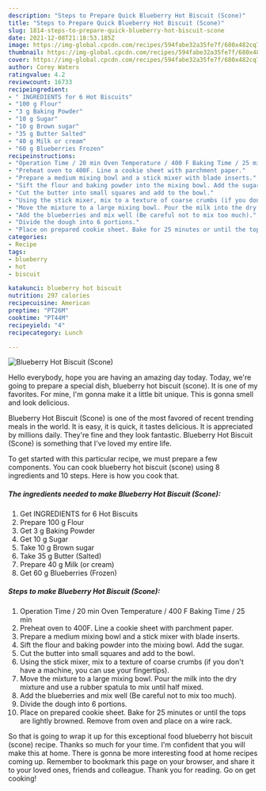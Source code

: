 ```yaml
---
description: "Steps to Prepare Quick Blueberry Hot Biscuit (Scone)"
title: "Steps to Prepare Quick Blueberry Hot Biscuit (Scone)"
slug: 1814-steps-to-prepare-quick-blueberry-hot-biscuit-scone
date: 2021-12-08T21:18:53.185Z
image: https://img-global.cpcdn.com/recipes/594fabe32a35fe7f/680x482cq70/blueberry-hot-biscuit-scone-recipe-main-photo.jpg
thumbnail: https://img-global.cpcdn.com/recipes/594fabe32a35fe7f/680x482cq70/blueberry-hot-biscuit-scone-recipe-main-photo.jpg
cover: https://img-global.cpcdn.com/recipes/594fabe32a35fe7f/680x482cq70/blueberry-hot-biscuit-scone-recipe-main-photo.jpg
author: Corey Waters
ratingvalue: 4.2
reviewcount: 16733
recipeingredient:
- " INGREDIENTS for 6 Hot Biscuits"
- "100 g Flour"
- "3 g Baking Powder"
- "10 g Sugar"
- "10 g Brown sugar"
- "35 g Butter Salted"
- "40 g Milk or cream"
- "60 g Blueberries Frozen"
recipeinstructions:
- "Operation Time / 20 min Oven Temperature / 400 F Baking Time / 25 min"
- "Preheat oven to 400F. Line a cookie sheet with parchment paper."
- "Prepare a medium mixing bowl and a stick mixer with blade inserts."
- "Sift the flour and baking powder into the mixing bowl. Add the sugar."
- "Cut the butter into small squares and add to the bowl."
- "Using the stick mixer, mix to a texture of coarse crumbs (if you don&#39;t have a machine, you can use your fingertips)."
- "Move the mixture to a large mixing bowl. Pour the milk into the dry mixture and use a rubber spatula to mix until half mixed."
- "Add the blueberries and mix well (Be careful not to mix too much)."
- "Divide the dough into 6 portions."
- "Place on prepared cookie sheet. Bake for 25 minutes or until the tops are lightly browned. Remove from oven and place on a wire rack."
categories:
- Recipe
tags:
- blueberry
- hot
- biscuit

katakunci: blueberry hot biscuit 
nutrition: 297 calories
recipecuisine: American
preptime: "PT26M"
cooktime: "PT44M"
recipeyield: "4"
recipecategory: Lunch

---
```



![Blueberry Hot Biscuit (Scone)](https://img-global.cpcdn.com/recipes/594fabe32a35fe7f/680x482cq70/blueberry-hot-biscuit-scone-recipe-main-photo.jpg)

Hello everybody, hope you are having an amazing day today. Today, we're going to prepare a special dish, blueberry hot biscuit (scone). It is one of my favorites. For mine, I'm gonna make it a little bit unique. This is gonna smell and look delicious.



Blueberry Hot Biscuit (Scone) is one of the most favored of recent trending meals in the world. It is easy, it is quick, it tastes delicious. It is appreciated by millions daily. They're fine and they look fantastic. Blueberry Hot Biscuit (Scone) is something that I've loved my entire life.


To get started with this particular recipe, we must prepare a few components. You can cook blueberry hot biscuit (scone) using 8 ingredients and 10 steps. Here is how you cook that.

<!--inarticleads1-->

##### The ingredients needed to make Blueberry Hot Biscuit (Scone):

1. Get  INGREDIENTS for 6 Hot Biscuits
1. Prepare 100 g Flour
1. Get 3 g Baking Powder
1. Get 10 g Sugar
1. Take 10 g Brown sugar
1. Take 35 g Butter (Salted)
1. Prepare 40 g Milk (or cream)
1. Get 60 g Blueberries (Frozen)




<!--inarticleads2-->

##### Steps to make Blueberry Hot Biscuit (Scone):

1. Operation Time / 20 min Oven Temperature / 400 F Baking Time / 25 min
1. Preheat oven to 400F. Line a cookie sheet with parchment paper.
1. Prepare a medium mixing bowl and a stick mixer with blade inserts.
1. Sift the flour and baking powder into the mixing bowl. Add the sugar.
1. Cut the butter into small squares and add to the bowl.
1. Using the stick mixer, mix to a texture of coarse crumbs (if you don&#39;t have a machine, you can use your fingertips).
1. Move the mixture to a large mixing bowl. Pour the milk into the dry mixture and use a rubber spatula to mix until half mixed.
1. Add the blueberries and mix well (Be careful not to mix too much).
1. Divide the dough into 6 portions.
1. Place on prepared cookie sheet. Bake for 25 minutes or until the tops are lightly browned. Remove from oven and place on a wire rack.




So that is going to wrap it up for this exceptional food blueberry hot biscuit (scone) recipe. Thanks so much for your time. I'm confident that you will make this at home. There is gonna be more interesting food at home recipes coming up. Remember to bookmark this page on your browser, and share it to your loved ones, friends and colleague. Thank you for reading. Go on get cooking!
